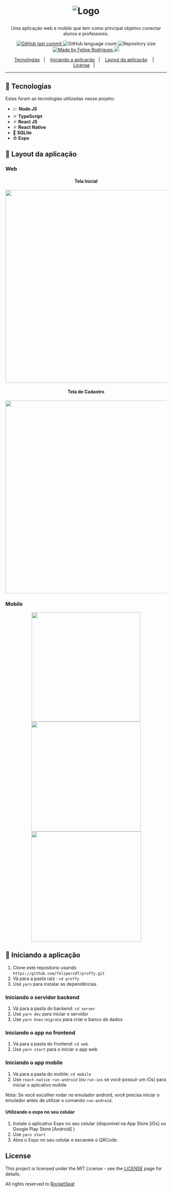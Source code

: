 <h1 align="center">

![Logo](.github/banner.png)

</h1>

<p align="center"> 
Uma aplicação web e mobile que tem como principal objetivo  conectar alunos e professores.
</p>

<p align="center">

  <a href="https://github.com/felipersdf/bethehero/commits/master">
    <img alt="GitHub last commit" src="https://img.shields.io/github/last-commit/felipersdf/proffy?color=%2304D361">
  </a>

  <img alt="GitHub language count" src="https://img.shields.io/github/languages/count/felipersdf/proffy?color=%2304D361">

  <img alt="Repository size" src="https://img.shields.io/github/repo-size/felipersdf/proffy?color=%2304d361">

  <a href="https://github.com/felipersdf">
    <img alt="Made by Felipe Rodrigues" src="https://img.shields.io/badge/made%20by-Felipe Rodrigues-%2304D361">
  </a>

  <a aria-label="Completed" href="https://rocketseat.com.br/">
    <img src="https://img.shields.io/badge/Next Level Week-On Going-%2304D361?logo=data:image/png;base64,iVBORw0KGgoAAAANSUhEUgAAABAAAAAQCAMAAAAoLQ9TAAAALVBMVEVHcExxWsF0XMJzXMJxWcFsUsD///9jRrzY0u6Xh9Gsn9n39fyMecy0qd2bjNJWBT0WAAAABHRSTlMA2Do606wF2QAAAGlJREFUGJVdj1cWwCAIBLEsRU3uf9xobDH8+GZwUYi8i6ucJwrxKE+7D0G9Q4vlYqtmCSjndr4CgCgzlyFgfKfKCVO0LrPKjmiqMxGXkJwNnXskqWG+1oSM+BSwD8f29YLNjvx/OQrn+g99oQSoNmt3PgAAAABJRU5ErkJggg==">
  </a>
</p>

<p align="center">
    <a href="#tecnologias">Tecnologias</a>&nbsp;&nbsp;&nbsp;|&nbsp;&nbsp;&nbsp;
  <a href="#iniciando-a-aplicação">Iniciando a aplicação</a>&nbsp;&nbsp;&nbsp;|&nbsp;&nbsp;&nbsp;
  <a href="#layout-da-aplicação">Layout da aplicação</a>&nbsp;
  &nbsp;&nbsp;|&nbsp;&nbsp;&nbsp;
  <a href="#license">License</a>&nbsp;&nbsp;&nbsp;|&nbsp;&nbsp;&nbsp;

</p>

<hr />

## 🚀 Tecnologias

Estas foram as tecnologias utilizadas nesse projeto:

- 💹 **Node JS**
- ⚛️ **TypeScript**
- ⚛️ **React JS**
- ⚛️ **React Native**
- 📄 **SQLite**
- ♻️ **Expo**

## 🎨 Layout da aplicação

### Web

<div align="center">
  
#### Tela Inicial
<img src=".github/home.png" width="600px" />

#### Tela de Cadastro

<img src=".github/cadastro.png" width="600px" />

</div>

### Mobile

<div align="center">

<img src=".github/mobile1.png" width="340px" />
<img src=".github/mobile2.png" width="342px" />
<img src=".github/mobile3.png" width="343px" />

</div>

## 🧭 Iniciando a aplicação

1. Clone este repositorio usando `https://github.com/felipersdf/proffy.git`
2. Vá para a pasta raiz : `cd proffy`<br />
3. Use `yarn` para instalar as dependências<br />

### Iniciando o servidor backend

1. Vá para a pasta do backend: `cd server` <br>
2. Use `yarn dev` para iniciar o servidor
3. Use `yarn knex:migrate` para criar o banco de dados

### Iniciando o app no frontend

1. Vá para a pasta do frontend: `cd web`
2. Use `yarn start` para o iniciar o app web

### Iniciando o app mobile

1. Vá para a pasta do mobile: `cd mobile`
2. Use `react-native run-android` (ou `run-ios` se você possuir um iOs) para iniciar o aplicativo mobile

Nota: Se você escolher rodar no emulador android, você precisa iniciar o emulador antes de utilizar o comando `run-android`.

#### Utilizando o expo no seu celular

1. Instale o aplicativo Expo no seu celular (disponível na App Store [iOs] ou Google Play Store [Android] )
2. Use `yarn start`
3. Abra o Expo no seu celular e escaneie o QRCode.

## License

This project is licensed under the MIT License - see the [LICENSE](https://opensource.org/licenses/MIT) page for details.

All rights reserved to [RocketSeat](www.rocketseta.com.br)
